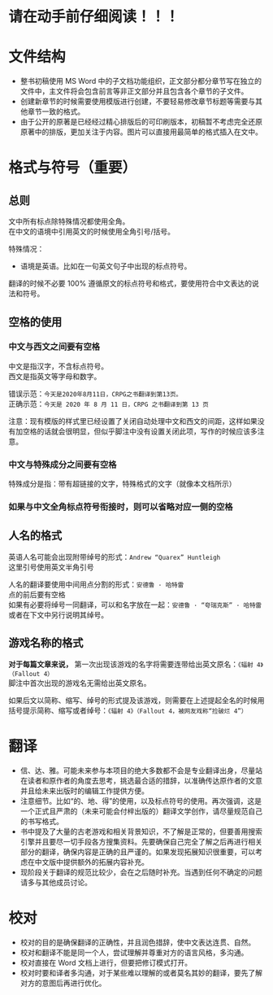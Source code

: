 <!-- 这是“写作须知.pdf”的源码，请一般用户阅读PDF版以获取最佳体验 -->
# 请在动手前仔细阅读！！！

# 文件结构

* 整书初稿使用 MS Word 中的子文档功能组织，正文部分都分章节写在独立的文件中，主文件将会包含前言等非正文部分并且包含各个章节的子文件。
* 创建新章节的时候需要使用模版进行创建，不要轻易修改章节标题等需要与其他章节一致的格式。
* 由于公开的原著是已经经过精心排版后的可印刷版本，初稿暂不考虑完全还原原著中的排版，更加关注于内容。图片可以直接用最简单的格式插入在文中。

# 格式与符号（重要）

## 总则

文中所有标点除特殊情况都使用全角。  
在中文的语境中引用英文的时候使用全角引号/括号。

特殊情况：
* 语境是英语。比如在一句英文句子中出现的标点符号。

翻译的时候不必要 100% 遵循原文的标点符号和格式，要使用符合中文表达的说法和符号。

## 空格的使用

### 中文与西文之间要有空格

中文是指汉字，不含标点符号。  
西文是指英文等字母和数字。  

错误示范：`今天是2020年8月11日，CRPG之书翻译到第13页。`  
正确示范：`今天是 2020 年 8 月 11 日，CRPG 之书翻译到第 13 页`  

注意：现有模版的样式里已经设置了关闭自动处理中文和西文的间距，这样如果没有加空格的话就会很明显，但似乎脚注中没有设置关闭此项，写作的时候应该多注意。  

### 中文与特殊成分之间要有空格

特殊成分是指：带有超链接的文字，特殊格式的文字（就像本文档所示）

### 如果与中文全角标点符号衔接时，则可以省略对应一侧的空格

## 人名的格式

英语人名可能会出现附带绰号的形式：`Andrew “Quarex” Huntleigh`  
这里引号使用英文半角引号  

人名的翻译要使用中间用点分割的形式：`安德鲁 · 哈特雷`  
点的前后要有空格  
如果有必要将绰号一同翻译，可以和名字放在一起：`安德鲁 · “夸瑞克斯” · 哈特雷`  或者在下文中另行说明其绰号。

## 游戏名称的格式

__对于每篇文章来说，__ 第一次出现该游戏的名字将需要连带给出英文原名：`《辐射 4》（Fallout 4）`  
脚注中首次出现的游戏名无需给出英文原名。

如果后文以简称、缩写、绰号的形式提及该游戏，则需要在上述提起全名的时候用括号提示简称、缩写或者绰号：`《辐射 4》（Fallout 4，被网友戏称“捡破烂 4”）`

# 翻译

* 信、达、雅。可能未来参与本项目的绝大多数都不会是专业翻译出身，尽量站在读者和原作者的角度去思考，挑选最合适的措辞，以准确传达原作者的文意并且给未来出版时的编辑工作提供方便。
* 注意细节。比如“的、地、得”的使用，以及标点符号的使用。再次强调，这是一个正式且严肃的（未来可能会付梓出版的）翻译文学创作，请尽量规范自己的书写格式。
* 书中提及了大量的古老游戏和相关背景知识，不了解是正常的，但要善用搜索引擎并且要尽一切手段各方搜集资料。先要确保自己完全了解之后再进行相关部分的翻译，确保内容是正确的且严谨的。如果发现拓展知识很重要，可以考虑在中文版中提供额外的拓展内容补充。
* 现阶段关于翻译的规范比较少，会在之后随时补充。当遇到任何不确定的问题请多与其他成员讨论。

# 校对
* 校对的目的是确保翻译的正确性，并且润色措辞，使中文表达连贯、自然。
* 校对和翻译不能是同一个人，尝试理解并尊重对方的语言风格，多沟通。
* 校对直接在 Word 文档上进行，但要把修订模式打开。
* 校对时要和译者多沟通，对于某些难以理解的或者莫名其妙的翻译，要先了解对方的意图后再进行优化。